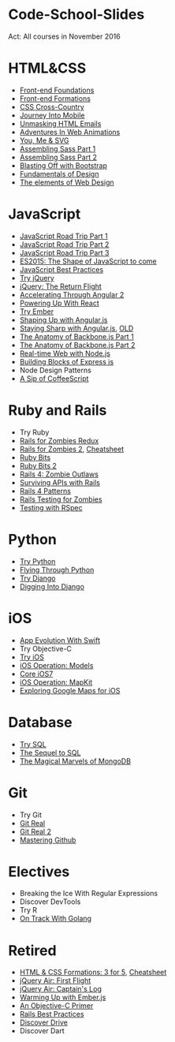 # Code-School-Slides

Act: All courses in November 2016

# HTML&CSS
- [Front-end Foundations](http://courseware.codeschool.com/front-end-foundations/Front-end-Foundations.pdf)
- [Front-end Formations](http://courseware.codeschool.com.s3.amazonaws.com/frontend/Code%20School%20-%20Front-end%20Formations.pdf)
- [CSS Cross-Country](http://courseware.codeschool.com.s3.amazonaws.com/cssxcountry_slides.pdf)
- [Journey Into Mobile](http://courseware.codeschool.com.s3.amazonaws.com/journey_into_mobile_slides.pdf)
- [Unmasking HTML Emails](http://courseware.codeschool.com/unmasking_html_emails/slides/CodeSchool-UnmaskingHTMLEmails.pdf)
- [Adventures In Web Animations](http://courseware.codeschool.com.s3.amazonaws.com/adventures_in_web_animations/slides/CodeSchool-AdventuresInWebAnimations.pdf)
- [You, Me & SVG](http://courseware.codeschool.com/you-me-svg/CodeSchool-YouMeSvg.pdf)
- [Assembling Sass Part 1](http://courseware.codeschool.com.s3.amazonaws.com/assembling_sass_slides.pdf)
- [Assembling Sass Part 2](http://courseware.codeschool.com.s3.amazonaws.com/assembling_sass_part_2_slides.pdf)
- [Blasting Off with Bootstrap](http://courseware.codeschool.com/blasting_off_with_bootstrap/slides/CodeSchool-BlastingOffWithBootstrap.pdf)
- [Fundamentals of Design](http://courseware.codeschool.com.s3.amazonaws.com/FoD_optimized.pdf)
- [The elements of Web Design](http://courseware.codeschool.com.s3.amazonaws.com/the-elements-of-web-design/CodeSchool-The-Elements-of-Web-Design-all-levels.pdf)


# JavaScript
- [JavaScript Road Trip Part 1](http://courseware.codeschool.com.s3.amazonaws.com/javascript-roadtrip/js1.pdf)
- [JavaScript Road Trip Part 2](http://courseware.codeschool.com.s3.amazonaws.com/javascript-roadtrip/js2.pdf)
- [JavaScript Road Trip Part 3](http://courseware.codeschool.com.s3.amazonaws.com/javascript-roadtrip/js3.pdf)
- [ES2015: The Shape of JavaScript to come](http://courseware.codeschool.com/es2015-the-shape-of-javascript-to-come/all-levels.pdf)
- [JavaScript Best Practices](http://courseware.codeschool.com.s3.amazonaws.com/javascript-best-practices/JSBP_full.pdf)
- [Try jQuery](http://courseware.codeschool.com.s3.amazonaws.com/try_jquery_full.pdf)
- [jQuery: The Return Flight](http://courseware.codeschool.com.s3.amazonaws.com/jquery-part2/jquery-part2.pdf)
- [Accelerating Through Angular 2](http://courseware.codeschool.com.s3.amazonaws.com/accelerating-through-angular-2/slides/CodeSchool-AcceleratingThroughAngular2.pdf)
- [Powering Up With React](http://courseware.codeschool.com/powering-up-with-react/CodeSchool-PoweringUpWithReact.pdf)
- [Try Ember](http://courseware.codeschool.com/try_ember/CodeSchool-TryEmber.pdf)
- [Shaping Up with Angular.js](http://courseware.codeschool.com/shaping-up-with-angular-js/Slides/level01-05.pdf)
- [Staying Sharp with Angular.js](http://courseware.codeschool.com/staying-sharp-with-angular-js/angular2-full-small.pdf), [OLD](http://courseware.codeschool.com/staying-sharp-with-angular-js/angular2-full.pdf)
- [The Anatomy of Backbone.js Part 1](http://courseware.codeschool.com.s3.amazonaws.com/The_Anatomy_of_BackboneJS.pdf)
- [The Anatomy of Backbone.js Part 2](http://courseware.codeschool.com.s3.amazonaws.com/backbone2/backbone2.pdf)
- [Real-time Web with Node.js](http://courseware.codeschool.com/real-time-web-with-node-js/all-levels.pdf)
- [Building Blocks of Express js](http://courseware.codeschool.com/building-blocks-of-express-js/all-levels.pdf)
- Node Design Patterns
- [A Sip of CoffeeScript](http://courseware.codeschool.com.s3.amazonaws.com/coffeescript_slides.pdf)


# Ruby and Rails
- Try Ruby
- [Rails for Zombies Redux](http://railsforzombies.com.s3.amazonaws.com/Rails-For-Zombies-Slides.pdf)
- [Rails for Zombies 2](http://courseware.codeschool.com.s3.amazonaws.com/rails_for_zombies_2_slides.pdf), [Cheatsheet](http://courseware.codeschool.com/rails_for_zombies_2_cheatsheets.pdf)
- [Ruby Bits](http://courseware.codeschool.com.s3.amazonaws.com/ruby_bits_slides.pdf)
- [Ruby Bits 2](http://courseware.codeschool.com.s3.amazonaws.com/ruby_bits_2_slides.pdf)
- [Rails 4: Zombie Outlaws](http://courseware.codeschool.com.s3.amazonaws.com/rails4/Rails%204%20-%20Zombie%20Outlaws.pdf)
- [Surviving APIs with Rails](http://courseware.codeschool.com/railsapis/CodeSchool-RailsAPIs.pdf)
- [Rails 4 Patterns](http://courseware.codeschool.com.s3.amazonaws.com/rails4patterns/rails_4_patterns.pdf)
- [Rails Testing for Zombies](http://courseware.codeschool.com.s3.amazonaws.com/rails_testing.pdf)
- [Testing with RSpec](http://courseware.codeschool.com.s3.amazonaws.com/testing_with_rspec_slides.pdf)


# Python
- [Try Python](http://courseware.codeschool.com.s3.amazonaws.com/try_python/CodeSchool-TryPython.pdf)
- [Flying Through Python](http://courseware.codeschool.com.s3.amazonaws.com/flying_through_python/slides/CodeSchool-FlyingThroughPython-small.pdf)
- [Try Django](http://courseware.codeschool.com.s3.amazonaws.com/try_django/CodeSchool-TryDjango.pdf)
- [Digging Into Django](http://courseware.codeschool.com.s3.amazonaws.com/digging_into_django/slides/CodeSchool-DiggingIntoDjango.pdf)


# iOS
- [App Evolution With Swift](http://courseware.codeschool.com.s3.amazonaws.com/app_evolution_with_swift3/CodeSchool-AppEvolutionWithSwift-all.pdf)
- Try Objective-C
- [Try iOS](http://courseware.codeschool.com.s3.amazonaws.com/try_ios/CodeSchool_Try_iOS.pdf)
- [iOS Operation: Models](http://courseware.codeschool.com.s3.amazonaws.com/iosom/Operation-Models-Slides.pdf)
- [Core iOS7](http://courseware.codeschool.com.s3.amazonaws.com/ios7/iOS7CourseSlides.pdf)
- [iOS Operation: MapKit](http://courseware.codeschool.com.s3.amazonaws.com/mapkit/Operation-MapKit-Slides.pdf)
- [Exploring Google Maps for iOS](http://courseware.codeschool.com/googlemapsios/Exploring-Google-Maps-For-iOS-FULL.pdf)


# Database
- [Try SQL](http://courseware.codeschool.com/try_sql/trysql-slides.pdf)
- [The Sequel to SQL](http://courseware.codeschool.com/the_sequel_to_sql/slides/CodeSchool-TheSequelToSQL-full-small.pdf)
- [The Magical Marvels of MongoDB](http://courseware.codeschool.com/the-magical-marvels-of-mongodb/the-magical-marvels-of-mongodb-slides.pdf)


# Git
- Try Git
- [Git Real](http://courseware.codeschool.com.s3.amazonaws.com/git_real_slides.pdf)
- [Git Real 2](http://courseware.codeschool.com.s3.amazonaws.com/git_real2/git_real_2_full_deck.pdf)
- [Mastering Github](http://courseware.codeschool.com/mastering-github/CodeSchool_MasteringGithubCourse.pdf)


# Electives
- Breaking the Ice With Regular Expressions
- Discover DevTools
- Try R
- [On Track With Golang](http://courseware.codeschool.com.s3.amazonaws.com/on-track-with-golang/slides/CodeSchool-OnTrackWithGolang.pdf)


# Retired
- [HTML & CSS Formations: 3 for 5](http://courseware.codeschool.com.s3.amazonaws.com/Three_For_Five.pdf), [Cheatsheet](http://courseware.codeschool.com.s3.amazonaws.com/css3_cheat_sheetv4.2.pdf)
- [jQuery Air: First Flight](http://courseware.codeschool.com.s3.amazonaws.com/jquery_air_slides.pdf)
- [jQuery Air: Captain's Log](http://courseware.codeschool.com.s3.amazonaws.com/jquery_air_2_slides.pdf)
- [Warming Up with Ember.js](http://courseware.codeschool.com/ember/slides/CodeSchool-Emberjs.pdf)
- [An Objective-C Primer](http://courseware.codeschool.com/try_ios/objective_c_primer.pdf)
- [Rails Best Practices](http://courseware.codeschool.com.s3.amazonaws.com/Rails_Best_Practices_Slides.pdf)
- [Discover Drive](http://courseware.codeschool.com.s3.amazonaws.com/discover-drive-full.pdf)
- Discover Dart
